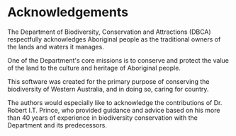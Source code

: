 # Acknowledgements

The Department of Biodiversity, Conservation and Attractions (DBCA) respectfully acknowledges
Aboriginal people as the traditional owners of the lands and waters it manages.

One of the Department's core missions is to conserve and protect the value of the land to the
culture and heritage of Aboriginal people.

This software was created for the primary purpose of conserving the biodiversity of Western
Australia, and in doing so, caring for country.

The authors would especially like to acknowledge the contributions of Dr. Robert I.T. Prince, who
provided guidance and advice based on his more than 40 years of experience in biodiversity
conservation with the Department and its predecessors.
